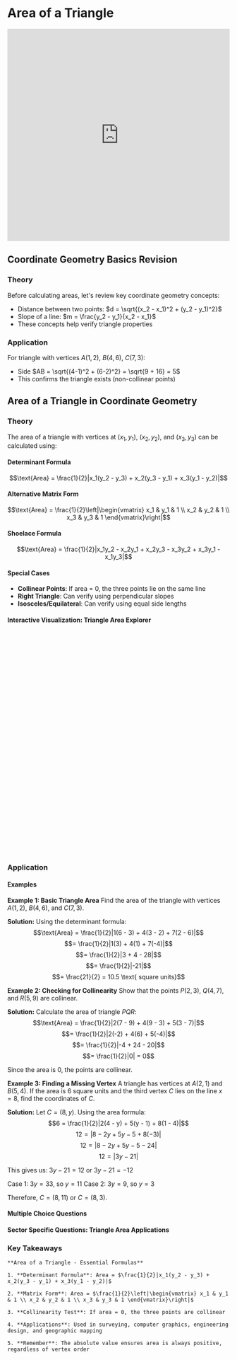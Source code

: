 # Area of a Triangle

<iframe 
    src="https://drive.google.com/file/d/1_area_triangle_coordinate_LC/preview" 
    width="100%" 
    height="480" 
    frameborder="0" 
    allowfullscreen>
</iframe>

## Coordinate Geometry Basics Revision

### Theory
Before calculating areas, let's review key coordinate geometry concepts:
- Distance between two points: $d = \sqrt{(x_2 - x_1)^2 + (y_2 - y_1)^2}$
- Slope of a line: $m = \frac{y_2 - y_1}{x_2 - x_1}$
- These concepts help verify triangle properties

### Application
For triangle with vertices $A(1, 2)$, $B(4, 6)$, $C(7, 3)$:
- Side $AB = \sqrt{(4-1)^2 + (6-2)^2} = \sqrt{9 + 16} = 5$
- This confirms the triangle exists (non-collinear points)

## Area of a Triangle in Coordinate Geometry

### Theory

The area of a triangle with vertices at $(x_1, y_1)$, $(x_2, y_2)$, and $(x_3, y_3)$ can be calculated using:

#### Determinant Formula
$$\text{Area} = \frac{1}{2}|x_1(y_2 - y_3) + x_2(y_3 - y_1) + x_3(y_1 - y_2)|$$

#### Alternative Matrix Form
$$\text{Area} = \frac{1}{2}\left|\begin{vmatrix} x_1 & y_1 & 1 \\ x_2 & y_2 & 1 \\ x_3 & y_3 & 1 \end{vmatrix}\right|$$

#### Shoelace Formula
$$\text{Area} = \frac{1}{2}|x_1y_2 - x_2y_1 + x_2y_3 - x_3y_2 + x_3y_1 - x_1y_3|$$

#### Special Cases
- **Collinear Points**: If area = 0, the three points lie on the same line
- **Right Triangle**: Can verify using perpendicular slopes
- **Isosceles/Equilateral**: Can verify using equal side lengths

#### Interactive Visualization: Triangle Area Explorer

<div id="triangle-area-explorer" class="visualization-container" style="height: 500px;"></div>
<script>
document.addEventListener('DOMContentLoaded', function() {
    MathVisualizer.createGraphFromDescription('triangle-area-explorer', {
        boundingBox: [-2, 10, 10, -2],
        elements: [
            {type: 'point', coords: [2, 1], draggable: true, name: 'A', color: 'red'},
            {type: 'point', coords: [7, 2], draggable: true, name: 'B', color: 'green'},
            {type: 'point', coords: [4, 6], draggable: true, name: 'C', color: 'blue'},
            {type: 'polygon', vertices: ['A', 'B', 'C'], style: {fillColor: 'lightblue', fillOpacity: 0.3}},
            {type: 'text', coords: function() {
                const a = this.getPoint('A');
                const b = this.getPoint('B');
                const c = this.getPoint('C');
                const x1 = a.X(), y1 = a.Y();
                const x2 = b.X(), y2 = b.Y();
                const x3 = c.X(), y3 = c.Y();
                const centroidX = (x1 + x2 + x3) / 3;
                const centroidY = (y1 + y2 + y3) / 3;
                return [centroidX, centroidY];
            }, text: function() {
                const a = this.getPoint('A');
                const b = this.getPoint('B');
                const c = this.getPoint('C');
                const x1 = a.X(), y1 = a.Y();
                const x2 = b.X(), y2 = b.Y();
                const x3 = c.X(), y3 = c.Y();
                const area = Math.abs(x1*(y2-y3) + x2*(y3-y1) + x3*(y1-y2)) / 2;
                return 'Area = ' + area.toFixed(2);
            }, fontSize: 16}
        ],
        infoBox: {
            title: "Triangle Area Calculator",
            lines: [
                {text: "Drag vertices to change the triangle", dynamic: false},
                {text: "Area formula: ½|x₁(y₂-y₃) + x₂(y₃-y₁) + x₃(y₁-y₂)|", dynamic: false}
            ]
        }
    });
});
</script>

### Application

#### Examples

**Example 1: Basic Triangle Area**
Find the area of the triangle with vertices $A(1, 2)$, $B(4, 6)$, and $C(7, 3)$.

**Solution:**
Using the determinant formula:
$$\text{Area} = \frac{1}{2}|1(6 - 3) + 4(3 - 2) + 7(2 - 6)|$$
$$= \frac{1}{2}|1(3) + 4(1) + 7(-4)|$$
$$= \frac{1}{2}|3 + 4 - 28|$$
$$= \frac{1}{2}|-21|$$
$$= \frac{21}{2} = 10.5 \text{ square units}$$

**Example 2: Checking for Collinearity**
Show that the points $P(2, 3)$, $Q(4, 7)$, and $R(5, 9)$ are collinear.

**Solution:**
Calculate the area of triangle $PQR$:
$$\text{Area} = \frac{1}{2}|2(7 - 9) + 4(9 - 3) + 5(3 - 7)|$$
$$= \frac{1}{2}|2(-2) + 4(6) + 5(-4)|$$
$$= \frac{1}{2}|-4 + 24 - 20|$$
$$= \frac{1}{2}|0| = 0$$

Since the area is 0, the points are collinear.

**Example 3: Finding a Missing Vertex**
A triangle has vertices at $A(2, 1)$ and $B(5, 4)$. If the area is 6 square units and the third vertex $C$ lies on the line $x = 8$, find the coordinates of $C$.

**Solution:**
Let $C = (8, y)$. Using the area formula:
$$6 = \frac{1}{2}|2(4 - y) + 5(y - 1) + 8(1 - 4)|$$
$$12 = |8 - 2y + 5y - 5 + 8(-3)|$$
$$12 = |8 - 2y + 5y - 5 - 24|$$
$$12 = |3y - 21|$$

This gives us: $3y - 21 = 12$ or $3y - 21 = -12$

Case 1: $3y = 33$, so $y = 11$
Case 2: $3y = 9$, so $y = 3$

Therefore, $C = (8, 11)$ or $C = (8, 3)$.

#### Multiple Choice Questions

<div id="triangle-area-mcq" class="quiz-container"></div>
<script>
document.addEventListener('DOMContentLoaded', function() {
    const quizData = {
        title: "Triangle Area Quiz",
        questions: [
            {
                text: "Find the area of the triangle with vertices at \\((0, 0)\\), \\((4, 0)\\), and \\((0, 3)\\).",
                options: ["\\(6\\) sq units", "\\(12\\) sq units", "\\(7\\) sq units", "\\(10\\) sq units"],
                correctIndex: 0,
                explanation: "This is a right triangle with base 4 and height 3. Area = \\(\\frac{1}{2} \\times 4 \\times 3 = 6\\) square units.",
                difficulty: "Basic"
            },
            {
                text: "If the area of triangle with vertices \\((1, 2)\\), \\((3, 5)\\), and \\((x, 4)\\) is 3 square units, find \\(x\\).",
                options: ["\\(x = 7\\)", "\\(x = 5\\)", "\\(x = 6\\)", "\\(x = 4\\)"],
                correctIndex: 0,
                explanation: "Using the area formula: \\(3 = \\frac{1}{2}|1(5-4) + 3(4-2) + x(2-5)|\\). Solving: \\(6 = |1 + 6 - 3x|\\), giving \\(x = 7\\) or \\(x = \\frac{1}{3}\\). Only \\(x = 7\\) is in options.",
                difficulty: "Intermediate"
            },
            {
                text: "Three vertices of a parallelogram are \\((1, 2)\\), \\((4, 3)\\), and \\((6, 6)\\). Find the area of the parallelogram.",
                options: ["\\(14\\) sq units", "\\(16\\) sq units", "\\(18\\) sq units", "\\(20\\) sq units"],
                correctIndex: 0,
                explanation: "Area of triangle = \\(\\frac{1}{2}|1(3-6) + 4(6-2) + 6(2-3)| = \\frac{1}{2}|(-3) + 16 + (-6)| = \\frac{7}{2}\\). Parallelogram area = 2 × triangle area = 14 sq units.",
                difficulty: "Intermediate"
            },
            {
                text: "The vertices of a triangle are \\((2t, 2t-4)\\), \\((2t+2, 2t+6)\\), and \\((2t-2, 2t)\\). Find the area in terms of \\(t\\).",
                options: ["\\(16\\) sq units", "\\(20\\) sq units", "\\(24\\) sq units", "\\(12\\) sq units"],
                correctIndex: 1,
                explanation: "Using the determinant formula and simplifying, the area = \\(\\frac{1}{2}|40| = 20\\) square units, independent of \\(t\\).",
                difficulty: "Advanced"
            }
        ]
    };
    MCQQuiz.create('triangle-area-mcq', quizData);
});
</script>

#### Sector Specific Questions: Triangle Area Applications

<div id="triangle-area-identity-container"></div>
<script>
document.addEventListener('DOMContentLoaded', function() {
    const content = {
        "title": "Area of Triangles: Real-World Applications",
        "intro_content": `<p>The area of triangles in coordinate geometry has numerous practical applications, from land surveying to computer graphics. Understanding how to calculate areas using coordinates is essential in many fields.</p>`,
        "questions": [
            {
                "category": "engineering",
                "title": "Structural Engineering: Truss Analysis",
                "content": `A triangular truss support has vertices at \\(A(0, 0)\\), \\(B(12, 0)\\), and \\(C(6, 8)\\) meters. The material cost is €150 per square meter. Calculate the area of the truss and the total material cost.`,
                "answer": `Using the area formula for the triangle:
\\(\\text{Area} = \\frac{1}{2}|0(0-8) + 12(8-0) + 6(0-0)|\\)
\\(= \\frac{1}{2}|0 + 96 + 0|\\)
\\(= \\frac{1}{2} \\times 96 = 48\\) square meters

Total material cost = Area × Cost per square meter
\\(= 48 \\times 150 = €7,200\\)

The truss has an area of 48 square meters and costs €7,200 in materials.`
            },
            {
                "category": "scientific",
                "title": "Ecology: Habitat Mapping",
                "content": `A triangular nature reserve has corners at GPS coordinates \\(A(52.3, -6.2)\\), \\(B(52.5, -6.1)\\), and \\(C(52.4, -6.4)\\) (latitude, longitude in degrees). Estimate the area of the reserve. (Note: At this latitude, 1 degree ≈ 111 km in both directions)`,
                "answer": `First, convert coordinates to kilometers:
\\(A'(0, 0)\\), \\(B'(0.2 \\times 111, 0.1 \\times 111) = (22.2, 11.1)\\)
\\(C'(0.1 \\times 111, -0.2 \\times 111) = (11.1, -22.2)\\)

Area = \\(\\frac{1}{2}|0(11.1-(-22.2)) + 22.2(-22.2-0) + 11.1(0-11.1)|\\)
\\(= \\frac{1}{2}|0 + 22.2(-22.2) + 11.1(-11.1)|\\)
\\(= \\frac{1}{2}|-492.84 - 123.21|\\)
\\(= \\frac{1}{2} \\times 616.05 = 308.025\\) square kilometers

The nature reserve covers approximately 308 square kilometers.`
            },
            {
                "category": "financial",
                "title": "Real Estate: Property Valuation",
                "content": `A triangular plot of land has corners at \\(A(20, 30)\\), \\(B(80, 40)\\), and \\(C(50, 90)\\) meters from a reference point. If land in this area costs €800 per square meter, calculate the plot's area and total value.`,
                "answer": `Using the determinant formula:
\\(\\text{Area} = \\frac{1}{2}|20(40-90) + 80(90-30) + 50(30-40)|\\)
\\(= \\frac{1}{2}|20(-50) + 80(60) + 50(-10)|\\)
\\(= \\frac{1}{2}|-1000 + 4800 - 500|\\)
\\(= \\frac{1}{2} \\times 3300 = 1650\\) square meters

Total value = Area × Price per square meter
\\(= 1650 \\times 800 = €1,320,000\\)

The triangular plot has an area of 1,650 square meters and is valued at €1,320,000.`
            },
            {
                "category": "creative",
                "title": "Stage Design: Lighting Coverage",
                "content": `A triangular stage platform has vertices at \\(A(-4, 0)\\), \\(B(4, 0)\\), and \\(C(0, 6)\\) meters from center stage. Each square meter requires 200 lumens of lighting. Calculate the total lumens needed for complete coverage.`,
                "answer": `Calculate the area of the triangular stage:
\\(\\text{Area} = \\frac{1}{2}|(-4)(0-6) + 4(6-0) + 0(0-0)|\\)
\\(= \\frac{1}{2}|(-4)(-6) + 4(6) + 0|\\)
\\(= \\frac{1}{2}|24 + 24|\\)
\\(= \\frac{1}{2} \\times 48 = 24\\) square meters

Total lighting required = Area × Lumens per square meter
\\(= 24 \\times 200 = 4,800\\) lumens

The triangular stage requires 4,800 lumens for complete lighting coverage.`
            }
        ]
    };
    MathQuestionModule.render(content, 'triangle-area-identity-container');
});
</script>

### Key Takeaways

```{important}
**Area of a Triangle - Essential Formulas**

1. **Determinant Formula**: Area = $\frac{1}{2}|x_1(y_2 - y_3) + x_2(y_3 - y_1) + x_3(y_1 - y_2)|$

2. **Matrix Form**: Area = $\frac{1}{2}\left|\begin{vmatrix} x_1 & y_1 & 1 \\ x_2 & y_2 & 1 \\ x_3 & y_3 & 1 \end{vmatrix}\right|$

3. **Collinearity Test**: If area = 0, the three points are collinear

4. **Applications**: Used in surveying, computer graphics, engineering design, and geographic mapping

5. **Remember**: The absolute value ensures area is always positive, regardless of vertex order
```

